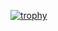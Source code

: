[![trophy](https://github-profile-trophy.vercel.app/?username=dungnh165877)](https://github.com/ryo-ma/github-profile-trophy)

